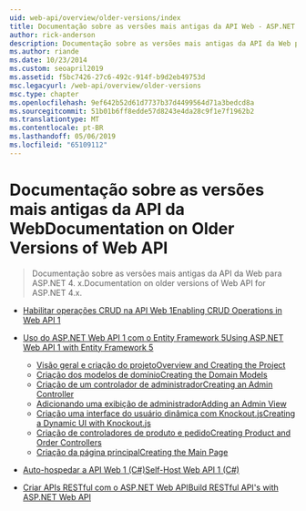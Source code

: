 ```yaml
---
uid: web-api/overview/older-versions/index
title: Documentação sobre as versões mais antigas da API Web - ASP.NET 4.x
author: rick-anderson
description: Documentação sobre as versões mais antigas da API da Web para ASP.NET 4. x.
ms.author: riande
ms.date: 10/23/2014
ms.custom: seoapril2019
ms.assetid: f5bc7426-27c6-492c-914f-b9d2eb49753d
msc.legacyurl: /web-api/overview/older-versions
msc.type: chapter
ms.openlocfilehash: 9ef642b52d61d7737b37d4499564d71a3bedcd8a
ms.sourcegitcommit: 51b01b6ff8edde57d8243e4da28c9f1e7f1962b2
ms.translationtype: MT
ms.contentlocale: pt-BR
ms.lasthandoff: 05/06/2019
ms.locfileid: "65109112"
---
```

# <a name="documentation-on-older-versions-of-web-api"></a><span data-ttu-id="8cd16-103">Documentação sobre as versões mais antigas da API da Web</span><span class="sxs-lookup"><span data-stu-id="8cd16-103">Documentation on Older Versions of Web API</span></span>

> <span data-ttu-id="8cd16-104">Documentação sobre as versões mais antigas da API da Web para ASP.NET 4. x.</span><span class="sxs-lookup"><span data-stu-id="8cd16-104">Documentation on older versions of Web API for ASP.NET 4.x.</span></span>

- [<span data-ttu-id="8cd16-105">Habilitar operações CRUD na API Web 1</span><span class="sxs-lookup"><span data-stu-id="8cd16-105">Enabling CRUD Operations in Web API 1</span></span>](creating-a-web-api-that-supports-crud-operations.md)
- [<span data-ttu-id="8cd16-106">Uso do ASP.NET Web API 1 com o Entity Framework 5</span><span class="sxs-lookup"><span data-stu-id="8cd16-106">Using ASP.NET Web API 1 with Entity Framework 5</span></span>](using-web-api-1-with-entity-framework-5/index.md)

    - [<span data-ttu-id="8cd16-107">Visão geral e criação do projeto</span><span class="sxs-lookup"><span data-stu-id="8cd16-107">Overview and Creating the Project</span></span>](using-web-api-1-with-entity-framework-5/using-web-api-with-entity-framework-part-1.md)
    - [<span data-ttu-id="8cd16-108">Criação dos modelos de domínio</span><span class="sxs-lookup"><span data-stu-id="8cd16-108">Creating the Domain Models</span></span>](using-web-api-1-with-entity-framework-5/using-web-api-with-entity-framework-part-2.md)
    - [<span data-ttu-id="8cd16-109">Criação de um controlador de administrador</span><span class="sxs-lookup"><span data-stu-id="8cd16-109">Creating an Admin Controller</span></span>](using-web-api-1-with-entity-framework-5/using-web-api-with-entity-framework-part-3.md)
    - [<span data-ttu-id="8cd16-110">Adicionando uma exibição de administrador</span><span class="sxs-lookup"><span data-stu-id="8cd16-110">Adding an Admin View</span></span>](using-web-api-1-with-entity-framework-5/using-web-api-with-entity-framework-part-4.md)
    - [<span data-ttu-id="8cd16-111">Criação uma interface do usuário dinâmica com Knockout.js</span><span class="sxs-lookup"><span data-stu-id="8cd16-111">Creating a Dynamic UI with Knockout.js</span></span>](using-web-api-1-with-entity-framework-5/using-web-api-with-entity-framework-part-5.md)
    - [<span data-ttu-id="8cd16-112">Criação de controladores de produto e pedido</span><span class="sxs-lookup"><span data-stu-id="8cd16-112">Creating Product and Order Controllers</span></span>](using-web-api-1-with-entity-framework-5/using-web-api-with-entity-framework-part-6.md)
    - [<span data-ttu-id="8cd16-113">Criação da página principal</span><span class="sxs-lookup"><span data-stu-id="8cd16-113">Creating the Main Page</span></span>](using-web-api-1-with-entity-framework-5/using-web-api-with-entity-framework-part-7.md)
- [<span data-ttu-id="8cd16-114">Auto-hospedar a API Web 1 (C#)</span><span class="sxs-lookup"><span data-stu-id="8cd16-114">Self-Host Web API 1 (C#)</span></span>](self-host-a-web-api.md)
- [<span data-ttu-id="8cd16-115">Criar APIs RESTful com o ASP.NET Web API</span><span class="sxs-lookup"><span data-stu-id="8cd16-115">Build RESTful API's with ASP.NET Web API</span></span>](build-restful-apis-with-aspnet-web-api.md)
